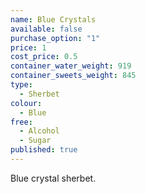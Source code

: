 ```yaml
---
name: Blue Crystals
available: false
purchase_option: "1"
price: 1
cost_price: 0.5
container_water_weight: 919
container_sweets_weight: 845
type: 
  - Sherbet
colour: 
  - Blue
free: 
  - Alcohol
  - Sugar
published: true
---
```


Blue crystal sherbet.
